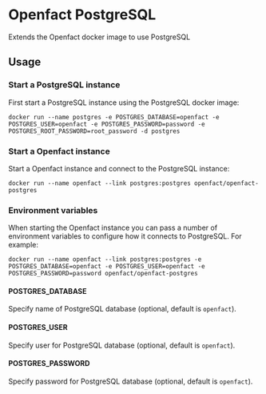 # Openfact PostgreSQL

Extends the Openfact docker image to use PostgreSQL

## Usage

### Start a PostgreSQL instance

First start a PostgreSQL instance using the PostgreSQL docker image:

    docker run --name postgres -e POSTGRES_DATABASE=openfact -e POSTGRES_USER=openfact -e POSTGRES_PASSWORD=password -e POSTGRES_ROOT_PASSWORD=root_password -d postgres

### Start a Openfact instance

Start a Openfact instance and connect to the PostgreSQL instance:

    docker run --name openfact --link postgres:postgres openfact/openfact-postgres

### Environment variables

When starting the Openfact instance you can pass a number of environment variables to configure how it connects to PostgreSQL. For example:

    docker run --name openfact --link postgres:postgres -e POSTGRES_DATABASE=openfact -e POSTGRES_USER=openfact -e POSTGRES_PASSWORD=password openfact/openfact-postgres

#### POSTGRES_DATABASE

Specify name of PostgreSQL database (optional, default is `openfact`).

#### POSTGRES_USER

Specify user for PostgreSQL database (optional, default is `openfact`).

#### POSTGRES_PASSWORD

Specify password for PostgreSQL database (optional, default is `openfact`).